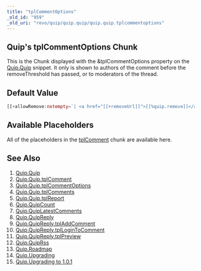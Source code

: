 ```yaml
---
title: "tplCommentOptions"
_old_id: "959"
_old_uri: "revo/quip/quip.quip/quip.quip.tplcommentoptions"
---
```


## Quip's tplCommentOptions Chunk

This is the Chunk displayed with the &tplCommentOptions property on the [Quip.Quip](/extras/quip/quip.quip "Quip.Quip") snippet. It only is shown to authors of the comment before the removeThreshold has passed, or to moderators of the thread.

## Default Value

``` php 
[[+allowRemove:notempty=`| <a href="[[+removeUrl]]">[[%quip.remove]]</a>`]]
```

## Available Placeholders

All of the placeholders in the [tplComment](/extras/quip/quip.quip/quip.quip.tplcomment "Quip.Quip.tplComment") chunk are available here.

## See Also

1. [Quip.Quip](/extras/quip/quip.quip)
  1. [Quip.Quip.tplComment](/extras/quip/quip.quip/quip.quip.tplcomment)
  2. [Quip.Quip.tplCommentOptions](/extras/quip/quip.quip/quip.quip.tplcommentoptions)
  3. [Quip.Quip.tplComments](/extras/quip/quip.quip/quip.quip.tplcomments)
  4. [Quip.Quip.tplReport](/extras/quip/quip.quip/quip.quip.tplreport)
2. [Quip.QuipCount](/extras/quip/quip.quipcount)
3. [Quip.QuipLatestComments](/extras/quip/quip.quiplatestcomments)
4. [Quip.QuipReply](/extras/quip/quip.quipreply)
  1. [Quip.QuipReply.tplAddComment](/extras/quip/quip.quipreply/quip.quipreply.tpladdcomment)
  2. [Quip.QuipReply.tplLoginToComment](/extras/quip/quip.quipreply/quip.quipreply.tpllogintocomment)
  3. [Quip.QuipReply.tplPreview](/extras/quip/quip.quipreply/quip.quipreply.tplpreview)
5. [Quip.QuipRss](/extras/quip/quip.quiprss)
6. [Quip.Roadmap](/extras/quip/quip.roadmap)
7. [Quip.Upgrading](/extras/quip/quip.upgrading)
  1. [Quip.Upgrading to 1.0.1](/extras/quip/quip.upgrading/quip.upgrading-to-1.0.1)